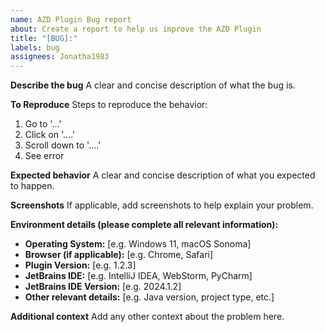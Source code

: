 ```yaml
---
name: AZD Plugin Bug report
about: Create a report to help us improve the AZD Plugin
title: "[BUG]:"
labels: bug
assignees: Jonatha1983
---
```


**Describe the bug**
A clear and concise description of what the bug is.

**To Reproduce**
Steps to reproduce the behavior:
1. Go to '...'
2. Click on '....'
3. Scroll down to '....'
4. See error

**Expected behavior**
A clear and concise description of what you expected to happen.

**Screenshots**
If applicable, add screenshots to help explain your problem.

**Environment details (please complete all relevant information):**
- **Operating System:** [e.g. Windows 11, macOS Sonoma]
- **Browser (if applicable):** [e.g. Chrome, Safari]
- **Plugin Version:** [e.g. 1.2.3]
- **JetBrains IDE:** [e.g. IntelliJ IDEA, WebStorm, PyCharm]
- **JetBrains IDE Version:** [e.g. 2024.1.2]
- **Other relevant details:** [e.g. Java version, project type, etc.]

**Additional context**
Add any other context about the problem here.
